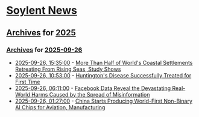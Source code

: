 # [Soylent News](../../../README.md)

## [Archives](../../index.md) for [2025](../index.md)

### [Archives](../../index.md) for [2025-09-26](index.md)

* [2025-09-26, 15:35:00](https://soylentnews.org/article.pl?sid=25/09/26/1416257&from=rss) - [More Than Half of World's Coastal Settlements Retreating From Rising Seas, Study Shows](https://soylentnews.org/article.pl?sid=25/09/26/1416257&from=rss)
* [2025-09-26, 10:53:00](https://soylentnews.org/article.pl?sid=25/09/26/1047223&from=rss) - [Huntington's Disease Successfully Treated for First Time](https://soylentnews.org/article.pl?sid=25/09/26/1047223&from=rss)
* [2025-09-26, 06:11:00](https://soylentnews.org/article.pl?sid=25/09/26/0453242&from=rss) - [Facebook Data Reveal the Devastating Real-World Harms Caused by the Spread of Misinformation](https://soylentnews.org/article.pl?sid=25/09/26/0453242&from=rss)
* [2025-09-26, 01:27:00](https://soylentnews.org/article.pl?sid=25/09/25/1231232&from=rss) - [China Starts Producing World-First Non-Binary AI Chips for Aviation, Manufacturing](https://soylentnews.org/article.pl?sid=25/09/25/1231232&from=rss)
